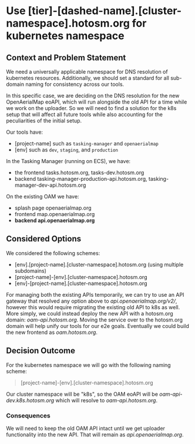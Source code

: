 # Use [tier]-[dashed-name].[cluster-namespace].hotosm.org for kubernetes namespace

## Context and Problem Statement

We need a universally applicable namespace for DNS resolution of kubernetes resources. Additionally, we should set a standard for all sub-domain naming for consistency across our tools.

In this specific case, we are deciding on the DNS resolution for the new OpenAerialMap eoAPI, which will run alongside the old API for a time while we work on the uploader. So we will need to find a solution for the k8s setup that will affect all future tools while also accounting for the peculiarities of the initial setup.

Our tools have:

- [project-name] such as `tasking-manager` and `openaerialmap`
- [env] such as `dev`, `staging`, and `production`

In the Tasking Manager (running on ECS), we have:

- the frontend tasks.hotosm.org, tasks-dev.hotosm.org
- backend tasking-manager-production-api.hotosm.org, tasking-manager-dev-api.hotosm.org

On the existing OAM we have:

- splash page openaerialmap.org
- frontend map.openaerialmap.org
- **backend api.openaerialmap.org**

## Considered Options

We considered the following schemes:

- [env].[project-name].[cluster-namespace].hotosm.org (using multiple subdomains)
- [project-name]-[env].[cluster-namespace].hotosm.org
- [env]-[project-name].[cluster-namespace].hotosm.org

For managing both the existing APIs temporarily, we can try to use an API gateway that resolved any option above to _api.openaerialmap.org/v2/_, however this would require migrating the existing old API to k8s as well. More simply, we could instead deploy the new API with a hotosm.org domain: _oam-api.hotosm.org_. Moving the service over to the hotosm.org domain will help unify our tools for our e2e goals. Eventually we could build the new frontend as _oam.hotosm.org_.

## Decision Outcome

For the kubernetes namespace we will go with the following naming scheme:

> [project-name]-[env].[cluster-namespace].hotosm.org

Our cluster namespace will be "k8s", so the OAM eoAPI will be _oam-api-dev.k8s.hotosm.org_ which will resolve to _oam-api.hotosm.org_.

### Consequences

We will need to keep the old OAM API intact until we get uploader functionality into the new API. That will remain as _api.openaerialmap.org_.
